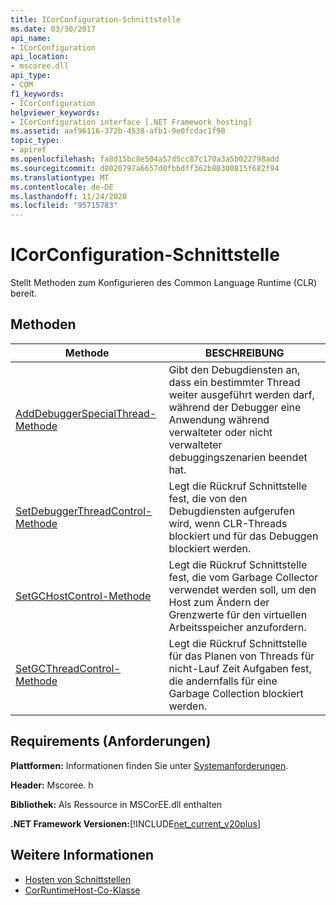 ```yaml
---
title: ICorConfiguration-Schnittstelle
ms.date: 03/30/2017
api_name:
- ICorConfiguration
api_location:
- mscoree.dll
api_type:
- COM
f1_keywords:
- ICorConfiguration
helpviewer_keywords:
- ICorConfiguration interface [.NET Framework hosting]
ms.assetid: aaf96116-372b-4538-afb1-9e0fcdac1f98
topic_type:
- apiref
ms.openlocfilehash: fa8d15bc8e504a57d5cc87c170a3a5b022798add
ms.sourcegitcommit: d8020797a6657d0fbbdff362b80300815f682f94
ms.translationtype: MT
ms.contentlocale: de-DE
ms.lasthandoff: 11/24/2020
ms.locfileid: "95715783"
---
```

# <a name="icorconfiguration-interface"></a>ICorConfiguration-Schnittstelle

Stellt Methoden zum Konfigurieren des Common Language Runtime (CLR) bereit.  
  
## <a name="methods"></a>Methoden  
  
|Methode|BESCHREIBUNG|  
|------------|-----------------|  
|[AddDebuggerSpecialThread-Methode](icorconfiguration-adddebuggerspecialthread-method.md)|Gibt den Debugdiensten an, dass ein bestimmter Thread weiter ausgeführt werden darf, während der Debugger eine Anwendung während verwalteter oder nicht verwalteter debuggingszenarien beendet hat.|  
|[SetDebuggerThreadControl-Methode](icorconfiguration-setdebuggerthreadcontrol-method.md)|Legt die Rückruf Schnittstelle fest, die von den Debugdiensten aufgerufen wird, wenn CLR-Threads blockiert und für das Debuggen blockiert werden.|  
|[SetGCHostControl-Methode](icorconfiguration-setgchostcontrol-method.md)|Legt die Rückruf Schnittstelle fest, die vom Garbage Collector verwendet werden soll, um den Host zum Ändern der Grenzwerte für den virtuellen Arbeitsspeicher anzufordern.|  
|[SetGCThreadControl-Methode](icorconfiguration-setgcthreadcontrol-method.md)|Legt die Rückruf Schnittstelle für das Planen von Threads für nicht-Lauf Zeit Aufgaben fest, die andernfalls für eine Garbage Collection blockiert werden.|  
  
## <a name="requirements"></a>Requirements (Anforderungen)  

 **Plattformen:** Informationen finden Sie unter [Systemanforderungen](../../get-started/system-requirements.md).  
  
 **Header:** Mscoree. h  
  
 **Bibliothek:** Als Ressource in MSCorEE.dll enthalten  
  
 **.NET Framework Versionen:**[!INCLUDE[net_current_v20plus](../../../../includes/net-current-v20plus-md.md)]  
  
## <a name="see-also"></a>Weitere Informationen

- [Hosten von Schnittstellen](hosting-interfaces.md)
- [CorRuntimeHost-Co-Klasse](corruntimehost-coclass.md)
